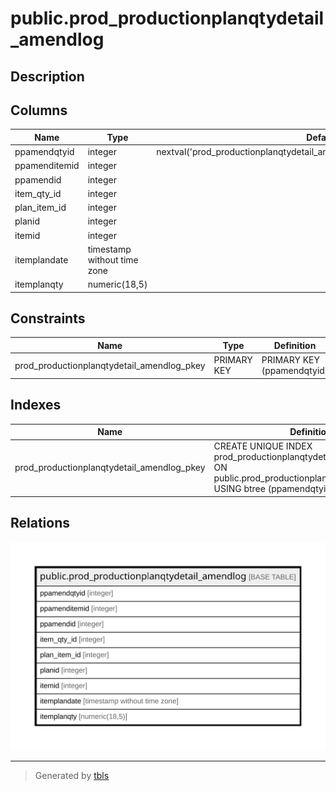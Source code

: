# public.prod_productionplanqtydetail_amendlog

## Description

## Columns

| Name | Type | Default | Nullable | Children | Parents | Comment |
| ---- | ---- | ------- | -------- | -------- | ------- | ------- |
| ppamendqtyid | integer | nextval('prod_productionplanqtydetail_amendlog_ppamendqtyid_seq'::regclass) | false |  |  |  |
| ppamenditemid | integer |  | false |  |  |  |
| ppamendid | integer |  | false |  |  |  |
| item_qty_id | integer |  | false |  |  |  |
| plan_item_id | integer |  | false |  |  |  |
| planid | integer |  | false |  |  |  |
| itemid | integer |  | false |  |  |  |
| itemplandate | timestamp without time zone |  | true |  |  |  |
| itemplanqty | numeric(18,5) |  | true |  |  |  |

## Constraints

| Name | Type | Definition |
| ---- | ---- | ---------- |
| prod_productionplanqtydetail_amendlog_pkey | PRIMARY KEY | PRIMARY KEY (ppamendqtyid) |

## Indexes

| Name | Definition |
| ---- | ---------- |
| prod_productionplanqtydetail_amendlog_pkey | CREATE UNIQUE INDEX prod_productionplanqtydetail_amendlog_pkey ON public.prod_productionplanqtydetail_amendlog USING btree (ppamendqtyid) |

## Relations

![er](public.prod_productionplanqtydetail_amendlog.svg)

---

> Generated by [tbls](https://github.com/k1LoW/tbls)
